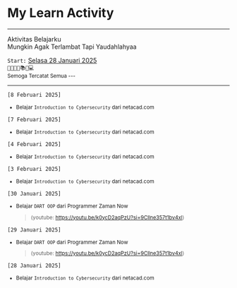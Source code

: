 # My Learn Activity 

---

<p>
Aktivitas Belajarku <br />
Mungkin Agak Terlambat Tapi Yaudahlahyaa <br/>

``Start:`` <a href="#start">Selasa 28 Januari 2025</a> <br />
```👨‍💻👨‍🎓📚🚀💻``` <br />
<small>Semoga Tercatat Semua ---</small>
</p>


---

``[8 Februari 2025]``
<small>
- Belajar ``Introduction to Cybersecurity`` dari netacad.com
</small>

``[7 Februari 2025]``
<small>
- Belajar ``Introduction to Cybersecurity`` dari netacad.com
</small>

``[4 Februari 2025]``
<small>
- Belajar ``Introduction to Cybersecurity`` dari netacad.com
</small>

``[3 Februari 2025]``
<small>
- Belajar ``Introduction to Cybersecurity`` dari netacad.com
</small>


``[30 Januari 2025]``
<small id="start">
- Belajar ``DART OOP`` dari Programmer Zaman Now
  > (youtube: https://youtu.be/k0ycD2aqPzU?si=9Cllne357t1bv4xl)
</small>



``[29 Januari 2025]``
<small id="start">
- Belajar ``DART OOP`` dari Programmer Zaman Now
  > (youtube: https://youtu.be/k0ycD2aqPzU?si=9Cllne357t1bv4xl)
</small>


``[28 Januari 2025]``
<small id="start">
- Belajar ``Introduction to Cybersecurity`` dari netacad.com
</small>
